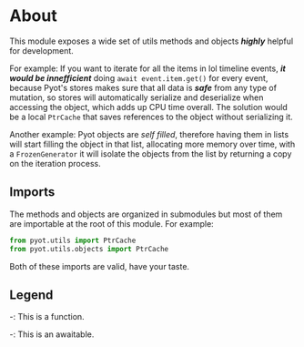 # About

This module exposes a wide set of utils methods and objects **_highly_** helpful for development.

For example: If you want to iterate for all the items in lol timeline events, **_it would be innefficient_** doing `await event.item.get()` for every event, because Pyot's stores makes sure that all data is **_safe_** from any type of mutation, so stores will automatically serialize and deserialize when accessing the object, which adds up CPU time overall. The solution would be a local `PtrCache` that saves references to the object without serializing it.

Another example: Pyot objects are _self filled_, therefore having them in lists will start filling the object in that list, allocating more memory over time, with a `FrozenGenerator` it will isolate the objects from the list by returning a copy on the iteration process.

## Imports

The methods and objects are organized in submodules but most of them are importable at the root of this module. For example:
```python
from pyot.utils import PtrCache
from pyot.utils.objects import PtrCache
```
Both of these imports are valid, have your taste.

## Legend

-<Badge text="function" type="error" vertical="middle"/>: This is a function.

-<Badge text="awaitable" type="error" vertical="middle"/>: This is an awaitable.
